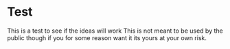 # Test
This is a test to see if the ideas will work
This is not meant to be used by the public though if you for some reason want it its yours at your own risk. 
